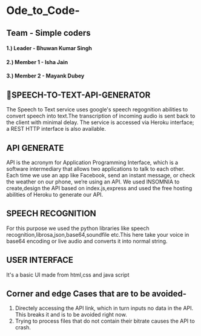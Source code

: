 # Ode_to_Code-
## Team - Simple coders

#### 1.) Leader - Bhuwan Kumar Singh
#### 2.) Member 1 - Isha Jain
#### 3.) Member 2 - Mayank Dubey

## 🎤SPEECH-TO-TEXT-API-GENERATOR
The Speech to Text service uses google's speech regognition abilities to convert speech into text.The transcription of incoming audio is sent back to the client with minimal delay. The service is accessed via Heroku interface; a REST HTTP interface is also available.

## API GENERATE
API is the acronym for Application Programming Interface, which is a software intermediary that allows two applications to talk to each other. Each time we use an app like Facebook, send an instant message, or check the weather on our phone, we’re using an API.
We used INSOMNIA to create,design the API based on index.js,express and used the free hosting abilities of Heroku to generate our API.

## SPEECH RECOGNITION
For this purpose we used the python libraries like speech recognition,librosa,json,base64,soundfile etc.This here take your voice in base64 encoding or live audio and converts it into normal string.

## USER INTERFACE
It's a basic UI made from html,css and java script

## Corner and edge Cases that are to be avoided-
1. Directely accessing the API link, which in turn inputs no data in the API. This breaks it and is to be avoided right now.
2. Trying to process files that do not contain their bitrate causes the API to crash.
